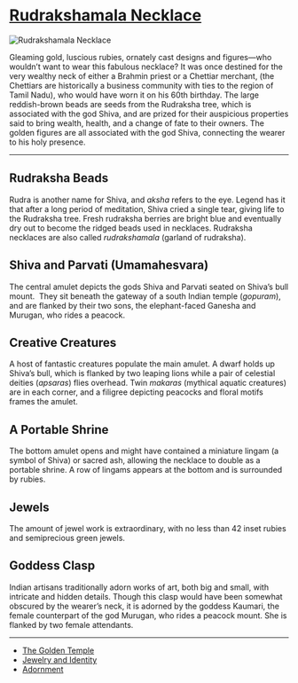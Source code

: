 # [Rudrakshamala Necklace](http://artsmia.github.io/griot/#/o/4379)
![Rudrakshamala Necklace](http://api.artsmia.org/images/4379/large.jpg)

Gleaming gold, luscious rubies, ornately cast designs and figures—who wouldn’t want to wear this fabulous necklace? It was once destined for the very wealthy neck of either a Brahmin priest or a Chettiar merchant, (the Chettiars are historically a business community with ties to the region of Tamil Nadu), who would have worn it on his 60th birthday. The large reddish-brown beads are seeds from the Rudraksha tree, which is associated with the god Shiva, and are prized for their auspicious properties said to bring wealth, health, and a change of fate to their owners. The golden figures are all associated with the god Shiva, connecting the wearer to his holy presence. 

---

## Rudraksha Beads

Rudra is another name for Shiva, and *aksha* refers to the eye. Legend has it that after a long period of meditation, Shiva cried a single tear, giving life to the Rudraksha tree. Fresh rudraksha berries are bright blue and eventually dry out to become the ridged beads used in necklaces. Rudraksha necklaces are also called *rudrakshamala* (garland of rudraksha).

## Shiva and Parvati (Umamahesvara)

The central amulet depicts the gods Shiva and Parvati seated on Shiva’s bull mount.  They sit beneath the gateway of a south Indian temple (*gopuram*), and are flanked by their two sons, the elephant-faced Ganesha and Murugan, who rides a peacock.  

## Creative Creatures

A host of fantastic creatures populate the main amulet. A dwarf holds up Shiva’s bull, which is flanked by two leaping lions while a pair of celestial deities (*apsaras*) flies overhead. Twin *makaras* (mythical aquatic creatures) are in each corner, and a filigree depicting peacocks and floral motifs frames the amulet. 

## A Portable Shrine

The bottom amulet opens and might have contained a miniature lingam (a symbol of Shiva) or sacred ash, allowing the necklace to double as a portable shrine. A row of lingams appears at the bottom and is surrounded by rubies.

## Jewels

The amount of jewel work is extraordinary, with no less than 42 inset rubies and semiprecious green jewels. 

## Goddess Clasp

Indian artisans traditionally adorn works of art, both big and small, with intricate and hidden details. Though this clasp would have been somewhat obscured by the wearer’s neck, it is adorned by the goddess Kaumari, the female counterpart of the god Murugan, who rides a peacock mount. She is flanked by two female attendants.

---

* [The Golden Temple](../stories/the-golden-temple.md)
* [Jewelry and Identity](../stories/jewelry-and-identity.md)
* [Adornment](../stories/adornment.md)
